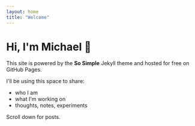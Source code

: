 ```yaml
---
layout: home
title: "Welcome"
---
```


# Hi, I'm Michael 👋

This site is powered by the **So Simple** Jekyll theme and hosted for free on GitHub Pages.

I'll be using this space to share:
- who I am  
- what I'm working on  
- thoughts, notes, experiments  

Scroll down for posts.
